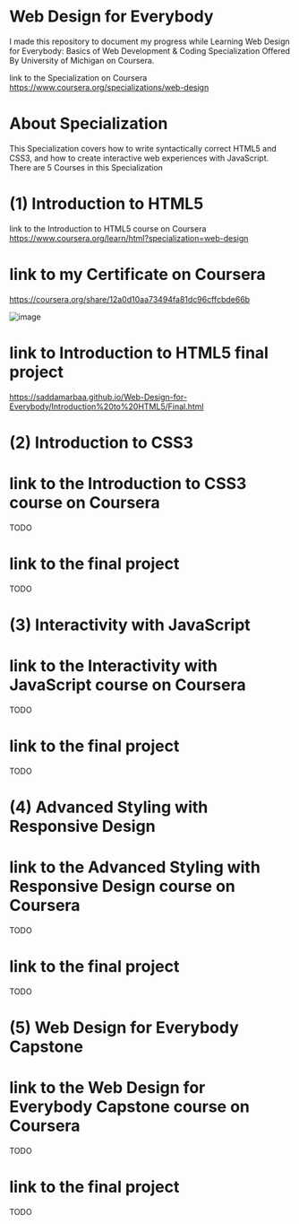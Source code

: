 # Web Design for Everybody
 
 I made this repository to document my progress 
 while Learning Web Design for Everybody: Basics of 
 Web Development & Coding Specialization Offered By 
 University of Michigan on Coursera.

link to the Specialization on Coursera
https://www.coursera.org/specializations/web-design



# About Specialization

This Specialization covers how to write syntactically correct HTML5 
and CSS3, and how to create interactive web experiences with JavaScript.
There are 5 Courses in this Specialization

# (1) Introduction to HTML5

link to the Introduction to HTML5 course on Coursera
https://www.coursera.org/learn/html?specialization=web-design


# link to my Certificate on Coursera
https://coursera.org/share/12a0d10aa73494fa81dc96cffcbde66b


![image](https://user-images.githubusercontent.com/51326421/100358334-a29dae80-3028-11eb-965b-b4fe5a2abf71.png)


# link to Introduction to HTML5 final project

https://saddamarbaa.github.io/Web-Design-for-Everybody/Introduction%20to%20HTML5/Final.html



# (2) Introduction to CSS3

# link to the Introduction to CSS3 course on Coursera

TODO

# link to the final project

TODO




# (3) Interactivity with JavaScript

# link to the Interactivity with JavaScript course on Coursera

TODO

# link to the final project

TODO


# (4) Advanced Styling with Responsive Design

# link to the Advanced Styling with Responsive Design course on Coursera

TODO

# link to the final project

TODO




# (5)  Web Design for Everybody Capstone

# link to the Web Design for Everybody Capstone course on Coursera

TODO

# link to the final project

TODO




